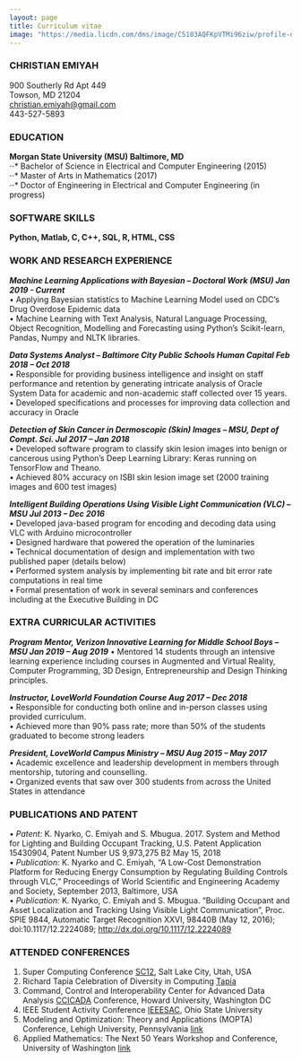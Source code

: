 ```yaml
---
layout: page
title: Curriculum vitae
image: "https://media.licdn.com/dms/image/C5103AQFKpVTMi96ziw/profile-displayphoto-shrink_200_200/0?e=1575504000&v=beta&t=vD95JjYz4zz_6sz1d00tgpmKBq5jjBEIW-a9eKe8NnI"
---
```


### CHRISTIAN EMIYAH   
900 Southerly Rd Apt 449  
Towson, MD 21204  
<christian.emiyah@gmail.com>  
443-527-5893  

### EDUCATION
**Morgan State University (MSU)	                                Baltimore, MD**  
⋅⋅* Bachelor of Science in Electrical and Computer Engineering (2015)       
⋅⋅* Master of Arts in Mathematics (2017)  
⋅⋅* Doctor of Engineering in Electrical and Computer Engineering (in progress)	

### SOFTWARE SKILLS
**Python, Matlab, C, C++, SQL, R, HTML, CSS**  

### WORK AND RESEARCH EXPERIENCE
***Machine Learning Applications with Bayesian – Doctoral Work (MSU)	     		     Jan 2019 - Current***  
•	Applying Bayesian statistics to Machine Learning Model used on CDC’s Drug Overdose Epidemic data  
•	Machine Learning with Text Analysis, Natural Language Processing, Object Recognition, Modelling and Forecasting using Python’s Scikit-learn, Pandas, Numpy and NLTK libraries.  

***Data Systems Analyst	 – Baltimore City Public Schools Human Capital			        Feb 2018 – Oct 2018***  
•	Responsible for providing business intelligence and insight on staff performance and retention by generating intricate analysis of Oracle System Data for academic and non-academic staff collected over 15 years.  
•	Developed specifications and processes for improving data collection and accuracy in Oracle  

***Detection of Skin Cancer in Dermoscopic (Skin) Images – MSU, Dept of Compt. Sci.    Jul 2017 – Jan 2018***  
•	Developed software program to classify skin lesion images into benign or cancerous using Python’s Deep Learning Library: Keras running on TensorFlow and Theano.   
•	Achieved 80% accuracy on ISBI skin lesion image set (2000 training images and 600 test images)  

***Intelligent Building Operations Using Visible Light Communication (VLC) – MSU	     Jul 2013 – Dec 2016***  
•	Developed java-based program for encoding and decoding data using VLC with Arduino microcontroller  
•	Designed hardware that powered the operation of the luminaries   
•	Technical documentation of design and implementation with two published paper (details below)  
•	Performed system analysis by implementing bit rate and bit error rate computations in real time  
•	Formal presentation of work in several seminars and conferences including at the Executive Building in DC  

### EXTRA CURRICULAR ACTIVITIES
***Program Mentor, Verizon Innovative Learning for Middle School Boys – MSU	 Jan 2019 – Aug 2019***
•	Mentored 14 students through an intensive learning experience including courses in Augmented and Virtual Reality, Computer Programming, 3D Design, Entrepreneurship and Design Thinking principles.

***Instructor, LoveWorld Foundation Course				                                      Aug 2017 – Dec 2018***  
•	Responsible for conducting both online and in-person classes using provided curriculum.   
•	Achieved more than 90% pass rate; more than 50% of the students graduated to become strong leaders  

***President, LoveWorld Campus Ministry – MSU	                                      Aug 2015 – May 2017***  
•	Academic excellence and leadership development in members through mentorship, tutoring and counselling.  
•	Organized events that saw over 300 students from across the United States in attendance  

### PUBLICATIONS AND PATENT  
•	_Patent:_ K. Nyarko, C. Emiyah and S. Mbugua. 2017. System and Method for Lighting and Building Occupant Tracking, U.S. Patent Application 15430904, Patent Number US 9,973,275 B2 May 15, 2018   
•	_Publication:_ K. Nyarko and C. Emiyah, “A Low-Cost Demonstration Platform for Reducing Energy Consumption by Regulating Building Controls through VLC,” Proceedings of World Scientific and Engineering Academy and Society, September 2013, Baltimore, USA   
•	_Publication:_ K. Nyarko, C. Emiyah and S. Mbugua. “Building Occupant and Asset Localization and Tracking Using Visible Light Communication”, Proc. SPIE 9844, Automatic Target Recognition XXVI, 98440B (May 12, 2016); doi:10.1117/12.2224089; http://dx.doi.org/10.1117/12.2224089


### ATTENDED CONFERENCES
1. Super Computing Conference [SC12](http://sc12.supercomputing.org/), Salt Lake City, Utah, USA
2. Richard Tapia Celebration of Diversity in Computing [Tapia](http://tapiaconference.org/about/)
3. Command, Control and Interoperability Center for Advanced Data Analysis [CCICADA](https://ccicada.org/) Conference, Howard University, Washington DC
4. IEEE Student Activity Conference [IEEESAC](http://www.sacconference.com/), Ohio State University
5. Modeling and Optimization: Theory and Applications (MOPTA) Conference, Lehigh University, Pennsylvania [link](http://coral.ie.lehigh.edu/~mopta/)
6. Applied Mathematics: The Next 50 Years Workshop and Conference, University of Washington [link](https://depts.washington.edu/amath/amath50/index.shtml)
